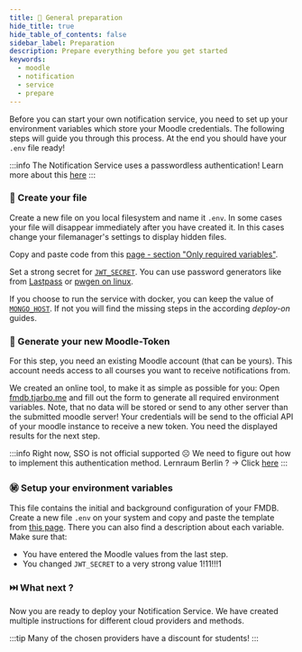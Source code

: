 ```yaml
---
title: 🍳 General preparation
hide_title: true
hide_table_of_contents: false
sidebar_label: Preparation
description: Prepare everything before you get started
keywords:
  - moodle
  - notification
  - service
  - prepare
---
```


Before you can start your own notification service, you need to set up your environment variables which store your Moodle credentials. The following steps will guide you through this process. At the end you should have your `.env` file ready!

:::info
The Notification Service uses a passwordless authentication! Learn more about this [here](../advanced-guides/what-is-passwordless.md)
:::

### 📁 Create your file

Create a new file on you local filesystem and name it `.env`. In some cases your file will disappear immediately after you have created it. In this cases change your filemanager's settings to display hidden files.

Copy and paste code from this [page - section "Only required variables"](../advanced-guides/what-is-inside-env.md#only-required-variables). 

Set a strong secret for [`JWT_SECRET`](../advanced-guides/what-is-inside-env.md#-jwt_secret-%EF%B8%8F). You can use password generators like from [Lastpass](https://www.lastpass.com/de/password-generator) or [pwgen on linux](https://linux.die.net/man/1/pwgen).

If you choose to run the service with docker, you can keep the value of [`MONGO_HOST`](../advanced-guides/what-is-inside-env.md#-mongo_host). If not you will find the missing steps in the according _deploy-on_ guides.

### 🏫 Generate your new Moodle-Token

For this step, you need an existing Moodle account (that can be yours). This account needs access to all courses you want to receive notifications from.

We created an online tool, to make it as simple as possible for you: Open [fmdb.tjarbo.me](http://fmdb.tjarbo.me) and fill out the form to generate all required environment variables. Note, that no data will be stored or send to any other server than the submitted moodle server! Your credentials will be send to the official API of your moodle instance to receive a new token. You need the displayed results for the next step.  

:::info
Right now, SSO is not official supported ☹️ We need to figure out how to implement this authentication method. Lernraum Berlin ? -> Click [here](https://github.com/tjarbo/discord-moodle-bot/issues/83#issuecomment-757985921)
:::

### ㊙️ Setup your environment variables

This file contains the initial and background configuration of your FMDB. Create a new file `.env` on your system and copy and paste the template from [this page](what-is-inside-env.md). There you can also find a description about each variable. Make sure that:

- You have entered the Moodle values from the last step.
- You changed `JWT_SECRET` to a very strong value 1!11!!!1

### ⏭️ What next ?

Now you are ready to deploy your Notification Service. We have created multiple instructions for different cloud providers and methods.

:::tip
Many of the chosen providers have a discount for students!
:::
